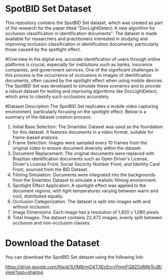 # SpotBID Set Dataset

This repository contains the SpotBID Set dataset, which was created as part of the research for the paper titled "DocLightDetect: A new algorithm for occlusion classification in identification documents". The dataset is made available for researchers and practitioners interested in studying and improving occlusion classification in identification documents, particularly those caused by the spotlight effect.

#Overview
In the digital era, accurate identification of users through online platforms is crucial, especially for institutions such as banks, insurance companies, and government services. One of the significant challenges in this process is the occurrence of occlusions in images of identification documents, often caused by the spotlight effect when using mobile devices. The SpotBID Set was developed to simulate these scenarios and to provide a robust dataset for testing and improving algorithms like DocLightDetect, which aims to classify such occlusions accurately.

#Dataset Description
The SpotBID Set replicates a mobile video capturing environment, particularly focusing on the spotlight effect. Below is a summary of the dataset creation process:

1. Initial Base Selection: The Smartdoc Dataset was used as the foundation for this dataset. It features documents in a video format, suitable for frame-based analysis.
2. Frame Selection: Images were sampled every 10 frames from the original video to ensure document diversity within the dataset.
3. Document Replacement: The original documents were replaced with Brazilian identification documents such as Open Driver's License, Driver's License Front, Social Security Number Front, and Identity Card Front, sourced from the BID Dataset.
4. Filming Simulation: Documents were integrated into the backgrounds from the Smartdoc Dataset to simulate a realistic filming environment.
5. Spotlight Effect Application: A spotlight effect was applied to the document regions, with light temperatures varying between warm and cool, distributed equally.
6. Occlusion Categorization: The dataset is split into images with and without occlusion.
7. Image Dimensions: Each image has a resolution of 1,920 x 1,080 pixels.
8. Total Images: The dataset contains 22,472 images, evenly split between occlusion and non-occlusion classes.

# Download the Dataset
You can download the SpotBID Set dataset using the following link:

https://drive.google.com/file/d/1U1M6rmO4TXEcErcyYmmFQ8ZOdMjk1hJB/view?usp=sharing
